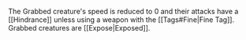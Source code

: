 The Grabbed creature's speed is reduced to 0 and their attacks have a [[Hindrance]] unless using a weapon with the [[Tags#Fine|Fine Tag]]. Grabbed creatures are [[Expose|Exposed]].